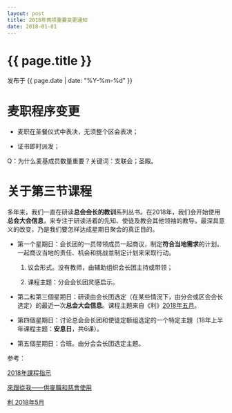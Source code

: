 ```yaml
---
layout: post
title: 2018年两项重要变更通知
date: 2018-01-01
---
```


{{ page.title }}
================

<p class="meta">发布于 {{ page.date | date: "%Y-%m-%d" }}</p>

# 麦职程序变更

- 麦职在圣餐仪式中表决，无须整个区会表决；

- 证书即时派发；

Q：为什么麦基成员数量重要？关键词：支联会；圣殿。

# 关于第三节课程

多年来，我们一直在研读**总会会长的教训**系列丛书。在2018年，我们会开始使用**总会大会信息**，来专注于研读活着的先知、使徒及教会其他领袖的教导。最深具意义的改变，乃是我们要怎样达成星期日聚会的真正目的。

- 第一个星期日：会长团的一员带领成员一起商议，制定**符合当地需求**的计划。一起商议当地的责任、机会和挑战並制定计划来采取行动。

  1. 议会形式。没有教师，由辅助组织会长团主持或带领；
  
  2. 课程主题：分会会长团灵感启示。
  
- 第二和第三個星期日：研读由会长团选定（在某些情況下，由分会或区会会长选定）的最近一次**总会大会信息**。课程主题来自《利》[2018年五月](https://www.lds.org/liahona/2018/05?lang=zho)。

- 第四個星期日：讨论总会会长团和使徒定额组选定的一个特定主題（18年上半年课程主题：**安息日**，共6课）。

- 第五個星期日：合班。由分会会长团选定主题。

参考：

[2018年課程指示](https://www.lds.org/manual/2018?lang=zho)

[來跟從我——供麥職和慈會使用](https://www.lds.org/liahona/2017/10/come-follow-me-for-melchizedek-priesthood-and-relief-society-meetings?lang=zho)

[利 2018年5月](https://www.lds.org/liahona/2018/05?lang=zho)
